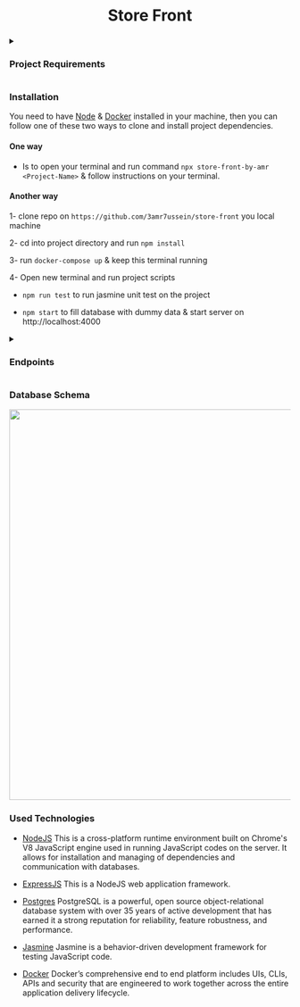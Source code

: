 <div float="left" align="middle">

# Store Front

####

</div>

<details ><summary> 
 
 ### Project Requirements 
 </summary>
 
 Build a JavaScript API based on a requirements given by the stakeholders. You will architect the database, tables, and columns to fulfill the requirements. Create a RESTful API to be accessible to the frontend developer. You will also have written test, secured user information with encryption, and provide tokens for integration into the frontend.

</details>

  
  ### Installation
 
  
  You need to have [Node](https://nodejs.org/) & [Docker](https://www.docker.com/) installed in your machine, then you can follow one of these two ways to clone and install project dependencies.
  
  #### One way 
   - Is to open your terminal and run command `npx store-front-by-amr <Project-Name>` & follow instructions on your terminal.
  #### Another way 
   1- clone repo on `https://github.com/3amr7ussein/store-front` you local machine
   
   2- cd into project directory and run `npm install`
   
   3- run `docker-compose up` & keep this terminal running
   
   4- Open new terminal and run project scripts
   
  - `npm run test` to run jasmine unit test on the project
      
  - `npm start` to fill database with dummy data & start server on http://localhost:4000
      

<details >
<summary> 
 
 ### Endpoints

 </summary>
 
 
#### Main Route

| HTTP Verbs | Endpoints | Action            |
| ---------- | --------- | ----------------- |
| GET        | /signup   | Sign Up [Page]    |
| POST       | /signup   | Create New User   |
| GET        | /signin   | Sign In [Page]    |
| POST       | /signin   | Authenticate user |
| GET        | /signout  | Remove user token |

#### `users/` Route

| HTTP Verbs | Endpoints     | Action                                               |
| ---------- | ------------- | ---------------------------------------------------- |
| GET        | /             | Users Table [Require Authentication]                 |
| GET        | /current-user | current logined user [Require Authentication]        |
| GET        | /search       | Search User By ID [Page] [Require Authentication]    |
| POST       | /:id          | Get data of user with `:id` [Require Authentication] |

#### `products/` Route

| HTTP Verbs | Endpoints           | Action                                       |
| ---------- | ------------------- | -------------------------------------------- |
| GET        | /                   | Products Table [Require Authentication]      |
| GET        | /top                | top 5 popular products                       |
| GET        | /create             | New product [Page] [Require Authentication]  |
| POST       | /create             | Add new product row [Require Authentication] |
| GET        | /search             | Search Products [Page]                       |
| GET        | /:id                | Search Product By `:id`                      |
| GET        | /category           | Find product by category [Page]              |
| GET        | /category/:category | Search Products by `:category`               |

#### `orders/` Route

| HTTP Verbs | Endpoints          | Action                                                        |
| ---------- | ------------------ | ------------------------------------------------------------- |
| GET        | /                  | Orders Table [Page]                                           |
| GET        | /create            | New Order [Page]                                              |
| POST       | /create            | Add New Order Row                                             |
| GET        | /addItem           | New Order Item [Page]                                         |
| POST       | /addItem           | Add New Order Item                                            |
| GET        | /current           | User Active Order [Page] [Require Authentication]             |
| GET        | /current/:userId   | Get User Active Order by `userId` [Require Authentication]    |
| GET        | /completed         | User Completed Order [Page] [Require Authentication]          |
| GET        | /completed/:userId | Get User Completed Order by `userId` [Require Authentication] |

</details>

### Database Schema
<img src="https://user-images.githubusercontent.com/34787413/210238932-bbdf2670-611a-48ef-87b8-2f4a01325e7f.png" width="700"/>

### Used Technologies

- [NodeJS](https://nodejs.org/) This is a cross-platform runtime environment built on Chrome's V8 JavaScript engine used in running JavaScript codes on the server. It allows for installation and managing of dependencies and communication with databases.

- [ExpressJS](https://www.expresjs.org/) This is a NodeJS web application framework.

- [Postgres](https://www.postgresql.org/) PostgreSQL is a powerful, open source object-relational database system with over 35 years of active development that has earned it a strong reputation for reliability, feature robustness, and performance.

- [Jasmine](https://jasmine.github.io/) Jasmine is a behavior-driven development framework for testing JavaScript code.

- [Docker](https://www.docker.com/) Docker’s comprehensive end to end platform includes UIs, CLIs, APIs and security that are engineered to work together across the entire application delivery lifecycle.
